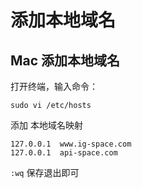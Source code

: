 # 添加本地域名

## Mac 添加本地域名

打开终端，输入命令：

```shell
sudo vi /etc/hosts
```

添加 本地域名映射

```shell
127.0.0.1  www.ig-space.com
127.0.0.1  api-space.com
```

`:wq` 保存退出即可
